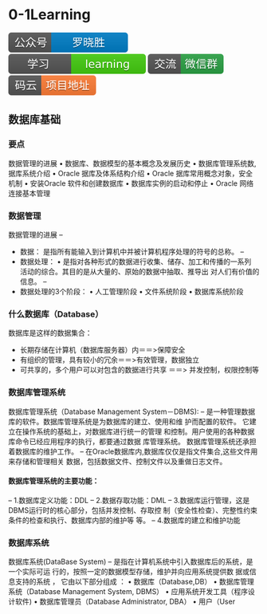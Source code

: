 # 0-1Learning

![alttext](../../static/common/svg/luoxiaosheng.svg "公众号")
![alttext](../../static/common/svg/luoxiaosheng_learning.svg "学习")
![alttext](../../static/common/svg/luoxiaosheng_wechat.svg "微信")
![alttext](../../static/common/svg/luoxiaosheng_gitee.svg "码云")

## 数据库基础

### 要点
 数据管理的进展 • 
 数据库、数据模型的基本概念及发展历史 • 
 数据库管理系统数, 据库系统介绍 • 
 Oracle 据库及体系结构介绍 • 
 Oracle 据库常用概念对象，安全机制 • 
 安装Oracle 软件和创建数据库 • 
 数据库实例的启动和停止 • 
 Oracle 网络连接基本管理
 
### 数据管理
 数据管理的进展 – 
* 数据： 是指所有能输入到计算机中并被计算机程序处理的符号的总称。 – 
* 数据处理： • 是指对各种形式的数据进行收集、储存、加工和传播的一系列 活动的综合。其目的是从大量的、原始的数据中抽取、推导出 对人们有价值的信息。 – 
* 数据处理的3个阶段： • 人工管理阶段 • 文件系统阶段 • 数据库系统阶段
 
### 什么数据库（Database）
数据库是这样的数据集合：
* 长期存储在计算机（数据库服务器）内＝＝>保障安全
* 有组织的管理，具有较小的冗余＝＝>有效管理，数据独立
* 可共享的，多个用户可以对包含的数据进行共享 ＝＝> 并发控制，权限控制等

### 数据库管理系统
数据库管理系统（Database Management System－DBMS): 
– 是一种管理数据库的软件。数据库管理系统是为数据库的建立、使用和维 护而配置的软件。
它建立在操作系统的基础上，对数据库进行统一的管理 和控制。用户使用的各种数据库命令已经应用程序的执行，都要通过数据 库管理系统。
数据库管理系统还承担着数据库的维护工作。 
– 在Oracle数据库内,数据库仅仅是指文件集合,这些文件用来存储和管理相关 数据，包括数据文件、控制文件以及重做日志文件。 

#### 数据库管理系统的主要功能： 
– 1.数据库定义功能：DDL 
– 2.数据存取功能：DML 
– 3.数据库运行管理，这是DBMS运行时的核心部分，包括并发控制、存取控 制（安全性检查）、完整性约束条件的检查和执行、数据库内部的维护等 等。 
– 4.数据库的建立和维护功能

### 数据库系统
数据库系统(DataBase System) – 
是指在计算机系统中引入数据库后的系统，是一个实际可运 行的，按照一定的数据模型存储，维护并向应用系统提供数 据或信息支持的系统 ，
它由以下部分组成 ： 
• 数据库（Database,DB） 
• 数据库管理系统（Database Management System, DBMS） 
• 应用系统开发工具（程序设计软件) 
• 数据库管理员（Database Administrator, DBA） 
• 用户（User
